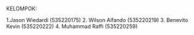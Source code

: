 KELOMPOK:

1.Jason Wiedardi (535220175)
2. Wilson Alfando (535220219)
3. Benevito Kevin (535220222)
4. Muhammad Raffi (535220259)
